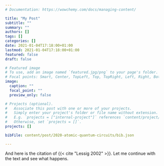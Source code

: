 ```yaml
---
# Documentation: https://wowchemy.com/docs/managing-content/

title: "My Post"
subtitle: ""
summary: ""
authors: []
tags: []
categories: []
date: 2021-01-04T17:18:00+01:00
lastmod: 2021-01-04T17:18:00+01:00
featured: false
draft: false

# Featured image
# To use, add an image named `featured.jpg/png` to your page's folder.
# Focal points: Smart, Center, TopLeft, Top, TopRight, Left, Right, BottomLeft, Bottom, BottomRight.
image:
  caption: ""
  focal_point: ""
  preview_only: false

# Projects (optional).
#   Associate this post with one or more of your projects.
#   Simply enter your project's folder or file name without extension.
#   E.g. `projects = ["internal-project"]` references `content/project/deep-learning/index.md`.
#   Otherwise, set `projects = []`.
projects: []

bibFile: content/post/2020-atomic-quantum-circuits/bib.json

---
```

And here is the citation of {{< cite "Lessig 2002" >}}. Let me continue with the text and see what happens.
